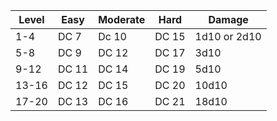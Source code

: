 
| Level | Easy  | Moderate | Hard  | Damage       |
| ----- | ----- | -------- | ----- | ------------ |
| 1-4   | DC 7  | Dc 10    | DC 15 | 1d10 or 2d10 |
| 5-8   | DC 9  | DC 12    | DC 17 | 3d10         |
| 9-12  | DC 11 | DC 14    | DC 19 | 5d10         |
| 13-16 | DC 12 | DC 15    | DC 20 | 10d10        |
| 17-20 | DC 13 | DC 16    | DC 21 | 18d10        |

